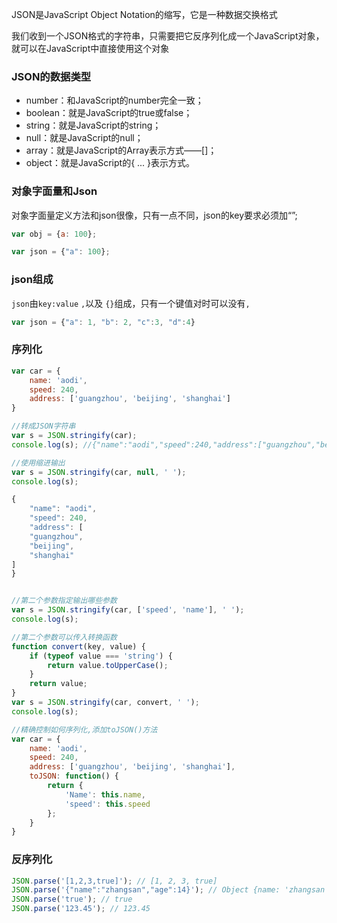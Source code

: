 JSON是JavaScript Object Notation的缩写，它是一种数据交换格式

我们收到一个JSON格式的字符串，只需要把它反序列化成一个JavaScript对象，就可以在JavaScript中直接使用这个对象

### JSON的数据类型
* number：和JavaScript的number完全一致；
* boolean：就是JavaScript的true或false；
* string：就是JavaScript的string；
* null：就是JavaScript的null；
* array：就是JavaScript的Array表示方式——[]；
* object：就是JavaScript的{ ... }表示方式。

### 对象字面量和Json
对象字面量定义方法和json很像，只有一点不同，json的key要求必须加“”;

```js
var obj = {a: 100};

var json = {"a": 100};
```

### json组成
`json`由`key:value` `,`以及 `{}`组成，只有一个键值对时可以没有`,`

```js
var json = {"a": 1, "b": 2, "c":3, "d":4}
```

### 序列化
```js
var car = {
    name: 'aodi',
    speed: 240,
    address: ['guangzhou', 'beijing', 'shanghai']
}

//转成JSON字符串
var s = JSON.stringify(car);
console.log(s); //{"name":"aodi","speed":240,"address":["guangzhou","beijing","shanghai"]}

//使用缩进输出
var s = JSON.stringify(car, null, ' ');
console.log(s);

{
    "name": "aodi",
    "speed": 240,
    "address": [
    "guangzhou",
    "beijing",
    "shanghai"
]
}


//第二个参数指定输出哪些参数
var s = JSON.stringify(car, ['speed', 'name'], ' ');
console.log(s);

//第二个参数可以传入转换函数
function convert(key, value) {
    if (typeof value === 'string') {
        return value.toUpperCase();
    }
    return value;
}
var s = JSON.stringify(car, convert, ' ');
console.log(s);

//精确控制如何序列化,添加toJSON()方法
var car = {
    name: 'aodi',
    speed: 240,
    address: ['guangzhou', 'beijing', 'shanghai'],
    toJSON: function() {
        return {
            'Name': this.name,
            'speed': this.speed
        };
    }
}

```

### 反序列化
```js
JSON.parse('[1,2,3,true]'); // [1, 2, 3, true]
JSON.parse('{"name":"zhangsan","age":14}'); // Object {name: 'zhangsan', age: 14}
JSON.parse('true'); // true
JSON.parse('123.45'); // 123.45
```